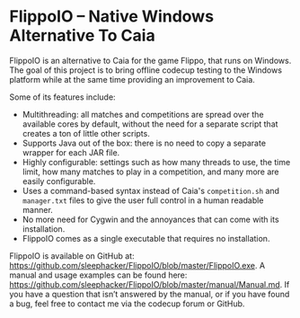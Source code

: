 # FlippoIO – Native Windows Alternative To Caia
FlippoIO is an alternative to Caia for the game Flippo, that runs on Windows. The goal of this project is to bring offline codecup testing to the Windows platform while at the same time providing an improvement to Caia.

Some of its features include:
* Multithreading: all matches and competitions are spread over the available cores by default, without the need for a separate script that creates a ton of little other scripts.
* Supports Java out of the box: there is no need to copy a separate wrapper for each JAR file.
* Highly configurable: settings such as how many threads to use, the time limit, how many matches to play in a competition, and many more are easily configurable.
* Uses a command-based syntax instead of Caia's `competition.sh` and `manager.txt` files to give the user full control in a human readable manner.
* No more need for Cygwin and the annoyances that can come with its installation.
* FlippoIO comes as a single executable that requires no installation.

FlippoIO is available on GitHub at: https://github.com/sleephacker/FlippoIO/blob/master/FlippoIO.exe.
A manual and usage examples can be found here: https://github.com/sleephacker/FlippoIO/blob/master/manual/Manual.md.
If you have a question that isn’t answered by the manual, or if you have found a bug, feel free to contact me via the codecup forum or GitHub.
